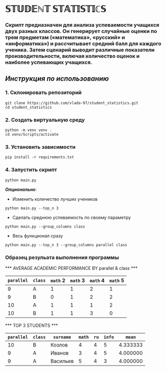 # 𝕊𝕋𝕌𝔻𝔼ℕ𝕋 𝕊𝕋𝔸𝕋𝕀𝕊𝕋𝕀ℂ𝕊 

### Скрипт предназначен для анализа успеваемости учащихся двух разных классов. Он генерирует случайные оценки по трем предметам («математика», «русский» и «информатика») и рассчитывает средний балл для каждого ученика. Затем сценарий выводит различные показатели производительности, включая количество оценок и наиболее успевающих учащихся.

## _Инструкция по использованию_

### 1. Склонировать репозиторий
```commandline
git clone https://github.com/vlada-97/student_statistics.git
cd student_statistics
```

### 2. Создать виртуальную среду 
```commandline
python -m venv venv . 
cd venv/Scripts/activate
```

### 3. Установить зависимости
```commandline
pip install -r requirements.txt
```

### 4. Запустить скрипт 
```commandline
python main.py
```

**_Опционально_**:
- Изменить количество лучших учеников 
```commandline
python main.py --top_n 3
```

- Сделать среднюю успеваемость по своему параметру
```commandline
python main.py --group_columns class
```

- Весь функционал сразу
```commandline
python main.py --top_n 3 --group_columns parallel class
```

### Образец резульата выполнения программы

*** AVERAGE ACADEMIC PERFORMANCE BY parallel & class ***

| `parallel` | `class` | `math` 2 | `math` 3 | `math` 4 | `math` 5 |
|------------|---------|----------|----------|----------|----------|
| 9          | A       | 1        | 1        | 2        | 1        |
| 9          | B       | 0        | 1        | 2        | 2        |
| 10         | A       | 1        | 1        | 1        | 2        |
| 10         | B       | 1        | 1        | 3        | 0        |

 *** TOP 3 STUDENTS ***

| `parallel` | `class` | `surname` | `math` | `ru` | `info` | `mean`   |
|------------|---------|-----------|--------|------|--------|----------|
| 10         | B       | Козлов    | 4      | 4    | 5      | 4.333333 |
| 9          | A       | Иванов    | 3      | 4    | 5      | 4.000000 |
| 9          | A       | Васильев  | 5      | 4    | 3      | 4.000000 |